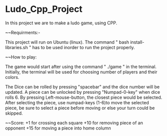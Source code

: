# Ludo_Cpp_Project
 
In this project we are to make a ludo game, using CPP. 

~~Requirments:-

This project will run on Ubuntu (linux).
The command " bash install-libraries.sh " has to be used inorder to run the project properly.

~~How to play:

The game would start after using the command " ./game " in the terminal. Initially, the terminal will be used for choosing number of players and their colors. 

The Dice can be rolled by pressing "spacebar" and the dice number will be updated. A piece can be unlocked by pressing "Numpad-0-key" when dice rolls 6. By pressing Left-mouse-button, the closest piece would be selected. After selecting the piece, use numpad-keys (1-6)to move the selected piece, be sure to select a piece before moving or else your turn could be skipped. 

~~Score:
+1 for crossing each square 
+10 for removing piece of an opponent 
+15 for moving a piece into home column

